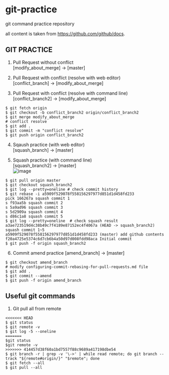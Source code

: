 # git-practice
git command practice repository

all content is taken from https://github.com/github/docs.

## GIT PRACTICE
1. Pull Request without conflict  
[modify_about_merge] -> [master]  

2. Pull Request with conflict (resolve with web editor)  
[conflict_branch] -> [modify_about_merge]  

3. Pull Request with conflict (resolve with command line)  
[conflict_branch2] -> [modify_about_merge]  
```
$ git fetch origin
$ git checkout -b conflict_branch2 origin/conflict_branch2
$ git merge modify_about_merge
# conflict resolve
$ git add .
$ git commit -m "conflict resolve"
$ git push origin conflict_branch2
```

4. Sqaush practice (with web editor)  
[squash_branch] -> [master]  

5. Squash practice (with command line)  
[squash_branch2] -> [master]  
![image](https://user-images.githubusercontent.com/10149398/128968477-0f2bdc45-b879-43ee-ac28-2f07f4797fb0.png)
```
$ git pull origin master
$ git checkout squash_branch2
$ git log --pretty=oneline # check commit history
$ git rebase -i a5909f529078f558156297977d851d1d458fd233
pick 166267a squash commit 1
s f93aa5b squash commit 2
s 5a9ad96 squash commit 3
s 5d2909a squash commit 4
s d86c1a8 squash commit 5
$ git log --pretty=oneline  # check squash result
a3ae723519d4c38b49c7f4189e87152ec4f4067a (HEAD -> squash_branch2) squash commit 1~5
a5909f529078f558156297977d851d1d458fd233 (master) add github contents
f20a4725e5374c6d7cb6b4a50d97d008fdd98aca Initial commit
$ git push -f origin squash_branch2
```

6. Commit amend practice
[amend_branch] -> [master]
```
$ git checkout amend_branch
# modify configuring-commit-rebasing-for-pull-requests.md file
$ git add .
$ git commit --amend
$ git push -f origin amend_branch
```

## Useful git commands  
1. Git pull all from remote  
```
<<<<<<< HEAD
$ git status
$ git remote -v
$ git log -5 --oneline
=======
$git status
$git remote -v
>>>>>>> 414457d38f60a1bd7557f88c9689a417198dbe54
$ git branch -r | grep -v '\->' | while read remote; do git branch --track "${remote#origin/}" "$remote"; done
$ git fetch --all
$ git pull --all
```

